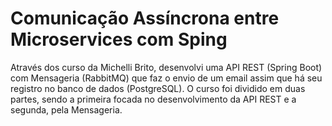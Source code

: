 # Comunicação Assíncrona entre Microservices com Sping

Através dos curso da Michelli Brito, desenvolvi uma API REST (Spring Boot) com Mensageria (RabbitMQ) que faz o envio de um email assim que há seu registro no banco de dados
(PostgreSQL). O curso foi dividido em duas partes, sendo a primeira focada no desenvolvimento da API REST e a segunda, pela Mensageria. 
